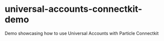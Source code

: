 # universal-accounts-connectkit-demo
Demo showcasing how to use Universal Accounts with Particle Connectkit
